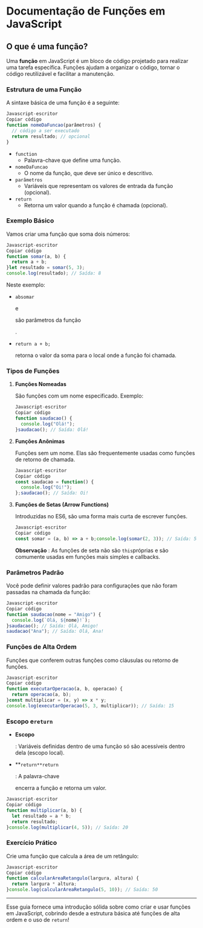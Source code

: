 # Documentação de Funções em JavaScript

## O que é uma função?

Uma **função** em JavaScript é um bloco de código projetado para realizar uma tarefa específica. Funções ajudam a organizar o código, tornar o código reutilizável e facilitar a manutenção.

### Estrutura de uma Função

A sintaxe básica de uma função é a seguinte:

```jsx
Javascript-escritor
Copiar código
function nomeDaFuncao(parâmetros) {
  // código a ser executado
  return resultado; // opcional
}

```

- `function`
    - Palavra-chave que define uma função.
- `nomeDaFuncao`
    - O nome da função, que deve ser único e descritivo.
- `parâmetros`
    - Variáveis que representam os valores de entrada da função (opcional).
- `return`
    - Retorna um valor quando a função é chamada (opcional).

### Exemplo Básico

Vamos criar uma função que soma dois números:

```jsx
Javascript-escritor
Copiar código
function somar(a, b) {
  return a + b;
}let resultado = somar(5, 3);
console.log(resultado); // Saída: 8

```

Neste exemplo:

- `absomar`
    
    e
    
    são parâmetros da função
    
    .
    
- `return a + b;`
    
    retorna o valor da soma para o local onde a função foi chamada.
    

### Tipos de Funções

1. **Funções Nomeadas**
    
    São funções com um nome especificado. Exemplo:
    
    ```jsx
    Javascript-escritor
    Copiar código
    function saudacao() {
      console.log("Olá!");
    }saudacao(); // Saída: Olá!
    
    ```
    
2. **Funções Anônimas**
    
    Funções sem um nome. Elas são frequentemente usadas como funções de retorno de chamada.
    
    ```jsx
    Javascript-escritor
    Copiar código
    const saudacao = function() {
      console.log("Oi!");
    };saudacao(); // Saída: Oi!
    
    ```
    
3. **Funções de Setas (Arrow Functions)**
    
    Introduzidas no ES6, são uma forma mais curta de escrever funções.
    
    ```jsx
    Javascript-escritor
    Copiar código
    const somar = (a, b) => a + b;console.log(somar(2, 3)); // Saída: 5
    
    ```
    
    **Observação** : As funções de seta não são `this`próprias e são comumente usadas em funções mais simples e callbacks.
    

### Parâmetros Padrão

Você pode definir valores padrão para configurações que não foram passadas na chamada da função:

```jsx
Javascript-escritor
Copiar código
function saudacao(nome = "Amigo") {
  console.log(`Olá, ${nome}!`);
}saudacao(); // Saída: Olá, Amigo!
saudacao("Ana"); // Saída: Olá, Ana!

```

### Funções de Alta Ordem

Funções que conferem outras funções como cláusulas ou retorno de funções.

```jsx
Javascript-escritor
Copiar código
function executarOperacao(a, b, operacao) {
  return operacao(a, b);
}const multiplicar = (x, y) => x * y;
console.log(executarOperacao(5, 3, multiplicar)); // Saída: 15

```

### Escopo e`return`

- **Escopo**
    
    : Variáveis definidas dentro de uma função só são acessíveis dentro dela (escopo local).
    
- **`return**return`
    
    : A palavra-chave
    
    encerra a função e retorna um valor.
    

```jsx
Javascript-escritor
Copiar código
function multiplicar(a, b) {
  let resultado = a * b;
  return resultado;
}console.log(multiplicar(4, 5)); // Saída: 20

```

### Exercício Prático

Crie uma função que calcula a área de um retângulo:

```jsx
Javascript-escritor
Copiar código
function calcularAreaRetangulo(largura, altura) {
  return largura * altura;
}console.log(calcularAreaRetangulo(5, 10)); // Saída: 50

```

---

Esse guia fornece uma introdução sólida sobre como criar e usar funções em JavaScript, cobrindo desde a estrutura básica até funções de alta ordem e o uso de `return`!
